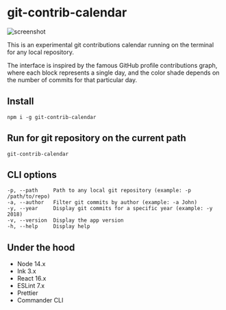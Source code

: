# git-contrib-calendar

![screenshot](img/screenshot.png)

This is an experimental git contributions calendar running on the terminal for any local repository.

The interface is inspired by the famous GitHub profile contributions graph, where each block represents a single day, and the color shade depends on the number of commits for that particular day.

## Install

```
npm i -g git-contrib-calendar
```

## Run for git repository on the current path

```
git-contrib-calendar
```

## CLI options

```
-p, --path     Path to any local git repository (example: -p /path/to/repo)
-a, --author   Filter git commits by author (example: -a John)
-y, --year     Display git commits for a specific year (example: -y 2018)
-v, --version  Display the app version
-h, --help     Display help
```

## Under the hood

-   Node 14.x
-   Ink 3.x
-   React 16.x
-   ESLint 7.x
-   Prettier
-   Commander CLI
